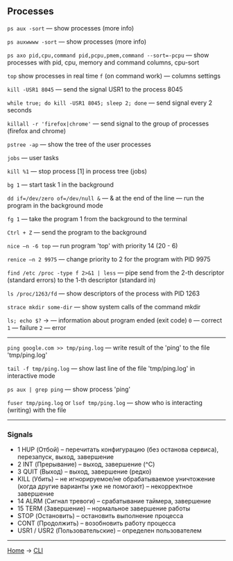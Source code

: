 ## Processes

`ps aux -sort` — show processes (more info)

`ps auxwwww -sort` — show processes (more info)

`ps axo pid,cpu,command pid,pcpu,pmem,command --sort=-pcpu` — show processes with pid, cpu, memory and command columns, cpu-sort

`top` show processes in real time `f` (on command work) — columns settings

`kill -USR1 8045` — send the signal USR1 to the process 8045

`while true; do kill -USR1 8045; sleep 2; done` — send signal every 2 seconds

`killall -r 'firefox|chrome'` — send signal to the group of processes (firefox and chrome)

`pstree -ap` — show the tree of the user processes

`jobs` — user tasks

`kill %1` — stop process [1] in process tree (jobs)

`bg 1` — start task 1 in the background

`dd if=/dev/zero of=/dev/null &` — & at the end of the line — run the program in the background mode

`fg 1` — take the program 1 from the background to the terminal

`Ctrl + Z` — send the program to the background

`nice –n -6 top` — run program 'top' with priority 14 (20 - 6)

`renice –n 2 9975` — change priority to 2 for the program with PID 9975

`find /etc /proc -type f 2>&1 | less` — pipe send from the 2-th descriptor (standard errors) to the 1-th descriptor (standard in)

`ls /proc/1263/fd` — show descriptors of the process with PID 1263

`strace mkdir some-dir` — show system calls of the command mkdir

`ls; echo $?` -> — information about program ended (exit code) `0` — correct `1` — failure `2` — error

---

`ping google.com >> tmp/ping.log` — write result of the 'ping' to the file 'tmp/ping.log'

`tail -f tmp/ping.log` — show last line of the file 'tmp/ping.log' in interactive mode

`ps aux | grep ping` — show process 'ping'

`fuser tmp/ping.log` or `lsof tmp/ping.log` — show who is interacting (writing) with the file

---


### Signals

- 1 HUP (Отбой) – перечитать конфигурацию (без останова сервиса), перезапуск, выход, завершение
- 2 INT (Прерывание) – выход, завершение (^C)
- 3 QUIT (Выход) – выход, завершение (редко)
-  KILL (Убить) – не игнорируемое/не обрабатываемое уничтожение (когда другие варианты уже не помогают) – некорректное завершение
- 14 ALRM (Сигнал тревоги) – срабатывание таймера, завершение
- 15 TERM (Завершение) – нормальное завершение работы
- STOP (Остановить) – остановить выполнение процесса
- CONT (Продолжить) – возобновить работу процесса
- USR1 / USR2 (Пользовательские) – определен пользователем




---
[Home](../README.md) -> [CLI](cli.md)

